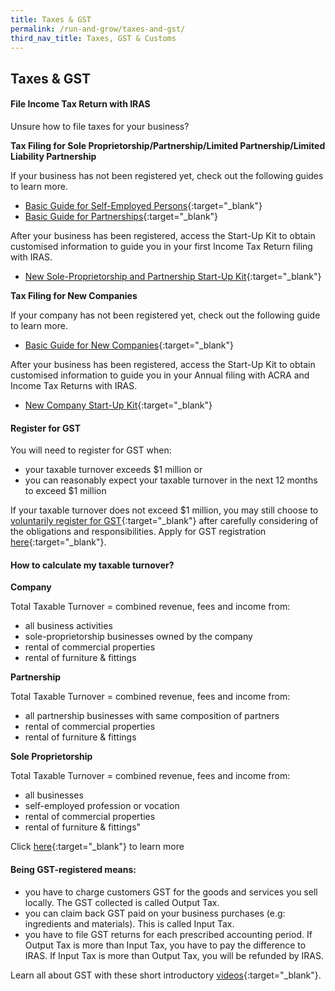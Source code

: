 ```yaml
---
title: Taxes & GST
permalink: /run-and-grow/taxes-and-gst/
third_nav_title: Taxes, GST & Customs
---
```


## Taxes & GST

#### File Income Tax Return with IRAS

Unsure how to file taxes for your business?

**Tax Filing for Sole Proprietorship/Partnership/Limited Partnership/Limited Liability Partnership**

If your business has not been registered yet, check out the following guides to learn more.
- [Basic Guide for Self-Employed Persons](https://www.iras.gov.sg/irashome/Businesses/Self-Employed/Learning-the-basics/Basic-Guide-for-Self-Employed-Persons/){:target="_blank"}
- [Basic Guide for Partnerships](https://www.iras.gov.sg/irashome/Businesses/Self-Employed/Learning-the-basics/Basic-Guide-for-Partnerships/){:target="_blank"} 

After your business has been registered, access the Start-Up Kit to obtain customised information to guide you in your first Income Tax Return filing with IRAS. 
- [New Sole-Proprietorship and Partnership Start-Up Kit](https://www.iras.gov.sg/irashome/Businesses/Self-Employed/Learning-the-basics/New-Sole-Proprietorship-and-Partnership-Start-Up-Kit/){:target="_blank"}

**Tax Filing for New Companies**

If your company has not been registered yet, check out the following guide to learn more.
- [Basic Guide for New Companies](https://www.iras.gov.sg/irashome/NewCompanies/){:target="_blank"} 

After your business has been registered, access the Start-Up Kit to obtain customised information to guide you in your Annual filing with ACRA and Income Tax Returns with IRAS. 
- [New Company Start-Up Kit](https://www.iras.gov.sg/irashome/Businesses/Companies/Learning-the-basics-of-Corporate-Income-Tax/New-Company-Start-Up-Kit/){:target="_blank"}

#### Register for GST

You will need to register for GST when:

- your taxable turnover exceeds $1 million or
- you can reasonably expect your taxable turnover in the next 12 months to exceed $1 million

If your taxable turnover does not exceed $1 million, you may still choose to [voluntarily register for GST](https://www.iras.gov.sg/irashome/GST/Non-GST-registered-businesses/Registering-for-GST/Factors-to-Consider-Before-Registering-Voluntarily-for-GST/){:target="_blank"} after carefully considering of the obligations and responsibilities. Apply for GST registration [here](https://www.iras.gov.sg/IRASHome/GST/Non-GST-registered-businesses/Registering-for-GST/Applying-for-GST-Registration/){:target="_blank"}.

#### How to calculate my taxable turnover?

**Company**

Total Taxable Turnover = combined revenue, fees and income from:
- all business activities
- sole-proprietorship businesses owned by the company
- rental of commercial properties
- rental of furniture & fittings

**Partnership**

Total Taxable Turnover = combined revenue, fees and income from:
- all partnership businesses with same composition of partners
- rental of commercial properties
- rental of furniture & fittings

**Sole Proprietorship**

Total Taxable Turnover = combined revenue, fees and income from:
- all businesses
- self-employed profession or vocation
- rental of commercial properties
- rental of furniture & fittings"

Click [here](https://www.iras.gov.sg/IRASHome/GST/Non-GST-registered-businesses/Registering-for-GST/Do-I-Need-to-Register-for-GST/){:target="_blank"} to learn more

#### Being GST-registered means:

- you have to charge customers GST for the goods and services you sell locally. The GST collected is called Output Tax.
- you can claim back GST paid on your business purchases (e.g: ingredients and materials). This is called Input Tax.
- you have to file GST returns for each prescribed accounting period. If Output Tax is more than Input Tax, you have to pay the difference to IRAS. If Input Tax is more than Output Tax, you will be refunded by IRAS.

Learn all about GST with these short introductory [videos](https://elearn.iras.gov.sg/EdulearnNetUpload/CourseWare/IrasLearning/overviewOfGST/desktop/index.html){:target="_blank"}.